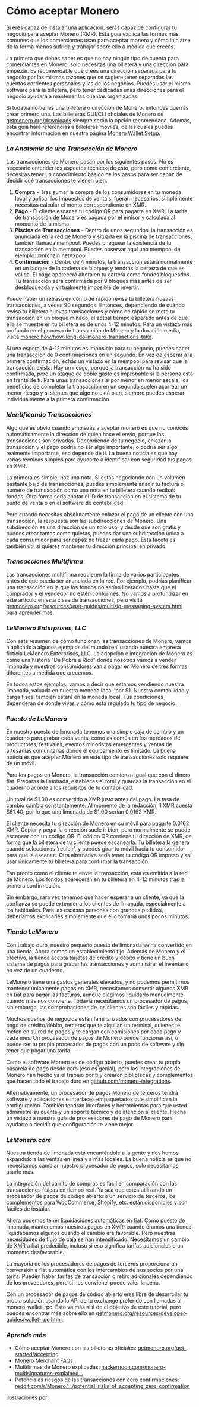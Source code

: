 # Cómo aceptar Monero

Si eres capaz de instalar una aplicación, serás capaz de configurar tu negocio para aceptar Monero (XMR). Esta guía explica las formas más comunes que los comerciantes usan para aceptar monero y cómo iniciarse de la forma menos sufrida y trabajar sobre ello a medida que creces.

Lo primero que debes saber es que no hay ningún tipo de cuenta para comerciantes en Monero, solo necesitas una billetera y una dirección para empezar. Es recomendable que crees una dirección separada para tu negocio por las mismas razones que se sugiere tener separadas las cuentas corrientes personales y las de los negocios. Puedes usar el mismo software para la billetera, pero tener dedicadas unas direcciones para el negocio ayudará a mantener las cuentas organizadas.

Si todavía no tienes una billetera o dirección de Monero, entonces querrás crear primero una. Las billeteras GUI/CLI oficiales de Monero de [getmonero.org/downloads](https://www.getmonero.org/downloads/) siempre serán la opción recomendada. Además, esta guía hará referencias a billeteras móviles, de las cuales puedes encontrar información en nuestra página [Monero Wallet Setup](https://www.monerooutreach.org/stories/monero-wallet-quickstart.html).

### _La Anatomía de una Transacción de Monero_

Las transacciones de Monero pasan por los siguientes pasos. No es necesario entender los aspectos técnicos de esto, pero como comerciante, necesitas tener un conocimiento básico de los pasos para ser capaz de decidir qué transacciones te vienen bien.

1. **Compra** - Tras sumar la compra de los consumidores en tu moneda local y aplicar los impuestos de venta si fueran necesarios, simplemente necesitas calcular el monto correspondiente en XMR.
2. **Pago** - El cliente escanea tu código QR para pagarte en XMR. La tarifa de transacción de Monero es pagada por el emisor y calculada al momento de la misma.
3. **Piscina de Transacciones** - Dentro de unos segundos, la transacción es anunciada en la red de Monero y situada en la piscina de transacciones, también llamada mempool. Puedes chequear la existencia de tu transacción en la mempool. Puedes observar aquí una mempool de ejemplo: xmrchain.net/txpool.
4. **Confirmación** - Dentro de 4 minutos, la transacción estará normalmente en un bloque de la cadena de bloques y tendrás la certeza de que es válida. El pago aparecerá ahora en tu cartera como fondos bloqueados. Tu transacción será confirmada por 9 bloques más antes de ser desbloqueada y virtualmente imposible de revertir.

Puede haber un retraso en cómo de rápido revisa tu billetera nuevas transacciones, a veces 90 segundos. Entonces, dependiendo de cuándo revisa tu billetera nuevas transacciones y cómo de rápido se mete tu transacción en un bloque minado, el actual tiempo esperado antes de que ella se muestre en tu billetera es de unos 4-12 minutos. Para un vistazo más profundo en el proceso de transacción de Monero y la duración media, visita [monero.how/how-long-do-monero-transactions-take](https://www.monero.how/how-long-do-monero-transactions-take).

Si una espera de 4-12 minutos es imposible para tu negocio, puedes hacer una transacción de 0 confirmaciones en un segundo. En vez de esperar a la primera confirmación, echas un vistazo en la mempool para revisar que la transacción exista. Hay un riesgo, porque la transacción no ha sido confirmada, pero un ataque de doble gasto es improbable si la persona está en frente de tí. Para unas transacciones al por menor en menor escala, los beneficios de completar la transacción en un segundo suelen acarrear un menor riesgo y si sientes que algo no está bien, siempre puedes esperar individualmente a la primera confirmación.

### _Identificando Transacciones_

Algo que es obvio cuando empiezas a aceptar monero es que no conoces automáticamente la dirección de quien hace el envío, porque las transacciones son privadas. Dependiendo de tu negocio, enlazar la transacción y el pago podría no ser algo importante, o podría ser algo realmente importante, eso depende de tí. La buena noticia es que hay varias técnicas simples para ayudarte a identificar con seguridad tus pagos en XMR.

La primera es simple, haz una nota. Si estás negociando con un volumen bastante bajo de transacciones, puedes simplemente añadir tu factura o número de transacción como una nota en tu billetera cuando recibas fondos. Otra forma sería anotar el ID de transacción en el sistema de tu punto de venta o en el software de contabilidad.

Pero cuando necesitas absolutamente enlazar el pago de un cliente con una transacción, la respuesta son las subdirecciones de Monero. Una subdirección es una dirección de un solo uso, y desde que son gratis y puedes crear tantas como quieras, puedes dar una subdirección única a cada consumidor para ser capaz de trazar cada pago. Esta faceta es también útil si quieres mantener tu dirección principal en privado.

### _Transacciones Multifirma_

Las transacciones multifirma requieren la firma de varios participantes antes de que pueda ser anunciada en la red. Por ejemplo, podrías planificar una transacción en la que los fondos no serían liberados hasta que el comprador y el vendedor no estén conformes. No vamos a profundizar en este artículo en esta clase de transacciones, pero visita [getmonero.org/resources/user-guides/multisig-messaging-system.html](https://www.getmonero.org/resources/user-guides/multisig-messaging-system.html) para aprender más.

### _LeMonero Enterprises, LLC_

Con este resumen de cómo funcionan las transacciones de Monero, vamos a aplicarlo a algunos ejemplos del mundo real usando nuestra empresa ficticia LeMonero Enterprises, LLC. La adopción e integración de Monero es como una historia "De Pobre a Rico" donde nosotros vamos a vender limonada y nuestros consumidores van a pagar en Monero de tres formas diferentes a medida que crecemos.

En todos estos ejemplos, vamos a decir que estamos vendiendo nuestra limonada, valuada en nuestra moneda local, por $1. Nuestra contabilidad y carga fiscal también estará en la moneda local. Tus condiciones dependerán de donde vivas y cómo está regulado tu tipo de negocio.

### _Puesto de LeMonero_

En nuestro puesto de limonada tenemos una simple caja de cambio y un cuaderno para grabar cada venta, como es común en los mercados de productores, festivales, eventos minoristas emergentes y ventas de artesanías comunitarias donde el equipamiento es limitado. La buena noticia es que aceptar Monero en este tipo de transacciones solo requiere de un móvil.

Para los pagos en Monero, la transacción comienza igual que con el dinero fiat. Preparas la limonada, estableces el total y guardas la transacción en el cuaderno acorde a los requisitos de tu contabilidad.

Un total de $1.00 es convertido a XMR justo antes del pago. La tasa de cambio cambia constantemente. Al momento de la redacción, 1 XMR cuesta $61.40, por lo que una limonada de $1.00 serían 0.0162 XMR.

El cliente necesita tu dirección de Monero en su móvil para pagarte 0.0162 XMR. Copiar y pegar la dirección suele ir bien, pero normalmente se puede escanear con un código QR. El código QR contiene tu dirección de XMR, de forma que la billetera de tu cliente puede escanearla. Tu billetera la genera cuando seleccionas 'recibir', y puedes girar tu móvil hacia tu consumidor para que la escanee. Otra alternativa sería tener tu código QR impreso y así usar únicamente tu billetera para confirmar la transacción.

Tan pronto como el cliente te envíe la transacción, esta es emitida a la red de Monero. Los fondos aparecerán en tu billetera en 4-12 minutos tras la primera confirmación.

Sin embargo, rara vez tenemos que hacer esperar a un cliente, ya que la confianza se puede extender a los clientes de limonada, especialmente a los habituales. Para las escasas personas con grandes pedidos, deberíamos explicarles simplemente que ello tomaría unos pocos minutos.

### _Tienda LeMonero_

Con trabajo duro, nuestro pequeño puesto de limonada se ha convertido en una tienda. Ahora somos un establecimiento fijo. Además de Monero y el efectivo, la tienda acepta tarjetas de crédito y débito y tiene un buen sistema de pagos para grabar las transacciones y administrar el inventario en vez de un cuaderno.

LeMonero tiene una gastos generales elevados, y no podemos permitirnos mantener únicamente pagos en XMR, necesitamos convertir algunos XMR en fiat para pagar las facturas, aunque elegimos liquidarlo manualmente cuando más nos conviene. Todavía necesitamos un procesador de pagos, sin embargo, las comprobaciones de los clientes son fáciles y rápidas.

Muchos dueños de negocios están familiarizados con procesadores de pago de crédito/débito, terceros que te alquilan un terminal, quienes te meten en su red de pagos y te cargan con comisiones por cada pago y cada mes. Un procesador de pagos de Monero puede funcionar así, o puede ser tu propio procesador de pagos con un poco de software y sin tener que pagar una tarifa.

Como el software Monero es de código abierto, puedes crear tu propia pasarela de pago desde cero (eso es genial), pero las integraciones de Monero han hecho ya el trabajo por ti y crearon bibliotecas y complementos que hacen todo el trabajo duro en [github.com/monero-integrations](https://github.com/monero-integrations).

Alternativamente, un procesador de pagos Monero de terceros tendrá software y aplicaciones e interfaces empaquetados que simplifican la configuración. También tendrán interfaces y herramientas para que usted administre su cuenta y un soporte técnico y de atención al cliente. Hecha un vistazo a nuestra guía de procesadores de pago de Monero para ayudarte a decidir que configuración te viene mejor.

### _LeMonero.com_

Nuestra tienda de limonada está encantándole a la gente y nos hemos expandido a las ventas en línea y a más locales. La buena noticia es que no necesitamos cambiar nuestro procesador de pagos, solo necesitamos usarlo más.

La integración del carrito de compras es fácil en comparación con las transacciones físicas en tiempo real. Ya sea que estés utilizando un procesador de pagos de código abierto o un servicio de terceros, los complementos para WooCommerce, Shopify, etc. están disponibles y son fáciles de instalar.

Ahora podemos tener liquidaciónes automáticas en fiat. Como puesto de limonada, mantenemos nuestros pagos en XMR; cuando éramos una tienda, liquidábamos algunos cuando el cambio era favorable. Pero nuestras necesidades de flujo de caja se han intensificado. Necesitamos un cambio de XMR a fiat predecible, incluso si eso significa tarifas adicionales o un momento desfavorable.

La mayoría de los procesadores de pagos de terceros proporcionarán conversión a fiat automática con los intercambios de sus socios por una tarifa. Pueden haber tarifas de transacción o retiro adicionales dependiendo de los proveedores, pero si nos conviene, puede valer la pena.

Con un procesador de pagos de código abierto eres libre de desarrollar tu propia solución usando la API de tu exchange preferido con llamadas al monero-wallet-rpc. Esto va más allá de el objetivo de este tutorial, pero puedes encontrar más sobre ello en [getmonero.org/resources/developer-guides/wallet-rpc.html](https://www.getmonero.org/resources/developer-guides/wallet-rpc.html).

### _Aprende más_

- Cómo aceptar Monero con las billeteras oficiales: [getmonero.org/get-started/accepting](https://www.getmonero.org/get-started/accepting/)
- [Monero Merchant FAQs](https://www.monerooutreach.org/merchants/monero-merchant-faqs.html)
- Multifirmas de Monero explicadas: [hackernoon.com/monero-multisignatures-explained...](https://hackernoon.com/monero-multisignatures-explained-46b247b098a7)
- Potenciales riesgos de las transacciones con cero confirmaciones: [reddit.com/r/Monero/.../potential_risks_of_accepting_zero_confirmation](https://www.reddit.com/r/Monero/comments/7s937y/potential_risks_of_accepting_zero_confirmation/)

Ilustraciones por:
